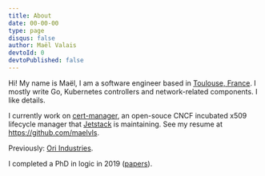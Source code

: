 ```yaml
---
title: About
date: 00-00-00
type: page
disqus: false
author: Maël Valais
devtoId: 0
devtoPublished: false
---
```


Hi! My name is Maël, I am a software engineer based in [Toulouse, France](https://www.google.com/maps/place/Toulouse/@46.6763781,0.1867932,5.46z/data=!4m5!3m4!1s0x12aebb6fec7552ff:0x406f69c2f411030!8m2!3d43.604652!4d1.444209). I mostly write Go, Kubernetes controllers and network-related components. I like details.

I currently work on [cert-manager](https://github.com/jetstack/cert-manager), an open-souce CNCF incubated x509 lifecycle manager that [Jetstack](https://www.jetstack.io/) is maintaining. See my resume at <https://github.com/maelvls>.

Previously: [Ori Industries](https://www.ori.co/).

I completed a PhD in logic in 2019 ([papers](https://scholar.google.com/citations?user=0BrmuaAAAAAJ&hl=en&oi=ao)).
